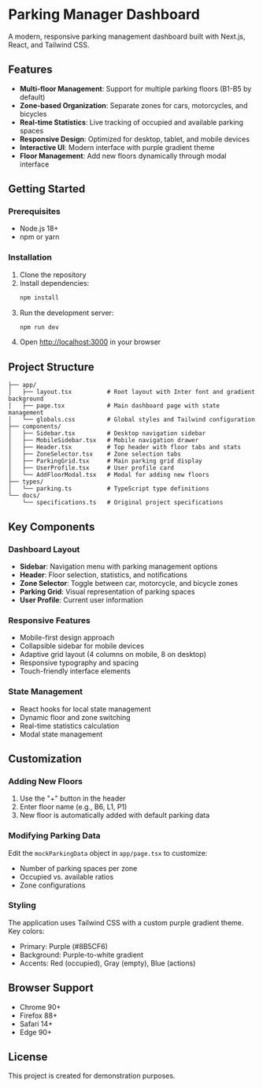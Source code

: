 # Parking Manager Dashboard

A modern, responsive parking management dashboard built with Next.js, React, and Tailwind CSS.

## Features

- **Multi-floor Management**: Support for multiple parking floors (B1-B5 by default)
- **Zone-based Organization**: Separate zones for cars, motorcycles, and bicycles
- **Real-time Statistics**: Live tracking of occupied and available parking spaces
- **Responsive Design**: Optimized for desktop, tablet, and mobile devices
- **Interactive UI**: Modern interface with purple gradient theme
- **Floor Management**: Add new floors dynamically through modal interface

## Getting Started

### Prerequisites

- Node.js 18+ 
- npm or yarn

### Installation

1. Clone the repository
2. Install dependencies:
   ```bash
   npm install
   ```
3. Run the development server:
   ```bash
   npm run dev
   ```
4. Open [http://localhost:3000](http://localhost:3000) in your browser

## Project Structure

```
├── app/
│   ├── layout.tsx          # Root layout with Inter font and gradient background
│   ├── page.tsx            # Main dashboard page with state management
│   └── globals.css         # Global styles and Tailwind configuration
├── components/
│   ├── Sidebar.tsx         # Desktop navigation sidebar
│   ├── MobileSidebar.tsx   # Mobile navigation drawer
│   ├── Header.tsx          # Top header with floor tabs and stats
│   ├── ZoneSelector.tsx    # Zone selection tabs
│   ├── ParkingGrid.tsx     # Main parking grid display
│   ├── UserProfile.tsx     # User profile card
│   └── AddFloorModal.tsx   # Modal for adding new floors
├── types/
│   └── parking.ts          # TypeScript type definitions
└── docs/
    └── specifications.ts   # Original project specifications
```

## Key Components

### Dashboard Layout
- **Sidebar**: Navigation menu with parking management options
- **Header**: Floor selection, statistics, and notifications
- **Zone Selector**: Toggle between car, motorcycle, and bicycle zones
- **Parking Grid**: Visual representation of parking spaces
- **User Profile**: Current user information

### Responsive Features
- Mobile-first design approach
- Collapsible sidebar for mobile devices
- Adaptive grid layout (4 columns on mobile, 8 on desktop)
- Responsive typography and spacing
- Touch-friendly interface elements

### State Management
- React hooks for local state management
- Dynamic floor and zone switching
- Real-time statistics calculation
- Modal state management

## Customization

### Adding New Floors
1. Use the "+" button in the header
2. Enter floor name (e.g., B6, L1, P1)
3. New floor is automatically added with default parking data

### Modifying Parking Data
Edit the `mockParkingData` object in `app/page.tsx` to customize:
- Number of parking spaces per zone
- Occupied vs. available ratios
- Zone configurations

### Styling
The application uses Tailwind CSS with a custom purple gradient theme. Key colors:
- Primary: Purple (#8B5CF6)
- Background: Purple-to-white gradient
- Accents: Red (occupied), Gray (empty), Blue (actions)

## Browser Support

- Chrome 90+
- Firefox 88+
- Safari 14+
- Edge 90+

## License

This project is created for demonstration purposes.
